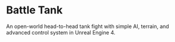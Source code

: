 # Battle Tank
An open-world head-to-head tank fight with simple AI, terrain, and advanced control system in Unreal Engine 4.
